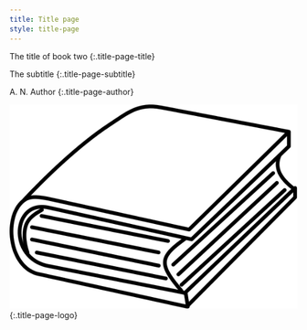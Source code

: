 ```yaml
---
title: Title page
style: title-page
---
```


The title of book two
{:.title-page-title}

The subtitle
{:.title-page-subtitle}

A. N. Author
{:.title-page-author}

![Publisher logo](images/publisher-logo.svg){:.title-page-logo}
